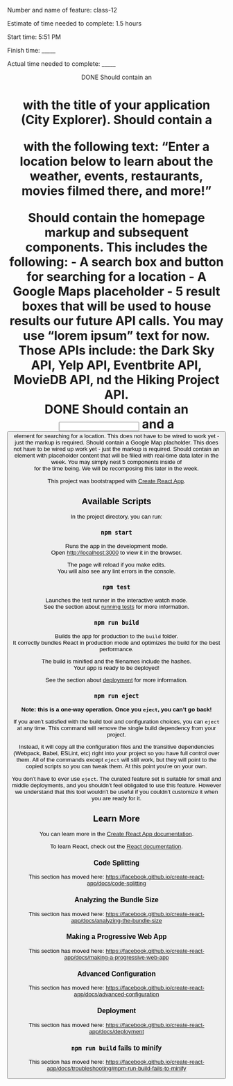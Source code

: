 Number and name of feature: class-12

Estimate of time needed to complete: 1.5 hours

Start time: 5:51 PM

Finish time: _____

Actual time needed to complete: _____

<Header>
  <Main>
    <Search>
    <Maps>
    <Results>


<Header> DONE
  Should contain an <h1> with the title of your application (City Explorer).
  Should contain a <p> with the following text: “Enter a location below to learn about the weather, events, restaurants, movies filmed there, and more!”

<Main>
  Should contain the homepage markup and subsequent components. This includes the following:
  - A search box and button for searching for a location
  - A Google Maps placeholder
  - 5 result boxes that will be used to house results our future API calls. You may use “lorem ipsum” text for now. Those   APIs include: the Dark Sky API, Yelp API, Eventbrite API, MovieDB API, nd the Hiking Project API.
  <Header>
  <Main>
    <Search>
    <Maps>
    <Results>

<Search> DONE
  Should contain an <input> and a <button> element for searching for a location. This does not have to be wired to work yet - just the markup is required.

<Map>
  Should contain a Google Map placholder. This does not have to be wired up work yet - just the markup is required.

<Result>
  Should contain an <section> element with placeholder content that will be filled with real-time data later in the week. You may simply nest 5 <Result> components inside of <Main> for the time being. We will be recomposing this later in the week.











This project was bootstrapped with [Create React App](https://github.com/facebook/create-react-app).

## Available Scripts

In the project directory, you can run:

### `npm start`

Runs the app in the development mode.<br>
Open [http://localhost:3000](http://localhost:3000) to view it in the browser.

The page will reload if you make edits.<br>
You will also see any lint errors in the console.

### `npm test`

Launches the test runner in the interactive watch mode.<br>
See the section about [running tests](https://facebook.github.io/create-react-app/docs/running-tests) for more information.

### `npm run build`

Builds the app for production to the `build` folder.<br>
It correctly bundles React in production mode and optimizes the build for the best performance.

The build is minified and the filenames include the hashes.<br>
Your app is ready to be deployed!

See the section about [deployment](https://facebook.github.io/create-react-app/docs/deployment) for more information.

### `npm run eject`

**Note: this is a one-way operation. Once you `eject`, you can’t go back!**

If you aren’t satisfied with the build tool and configuration choices, you can `eject` at any time. This command will remove the single build dependency from your project.

Instead, it will copy all the configuration files and the transitive dependencies (Webpack, Babel, ESLint, etc) right into your project so you have full control over them. All of the commands except `eject` will still work, but they will point to the copied scripts so you can tweak them. At this point you’re on your own.

You don’t have to ever use `eject`. The curated feature set is suitable for small and middle deployments, and you shouldn’t feel obligated to use this feature. However we understand that this tool wouldn’t be useful if you couldn’t customize it when you are ready for it.

## Learn More

You can learn more in the [Create React App documentation](https://facebook.github.io/create-react-app/docs/getting-started).

To learn React, check out the [React documentation](https://reactjs.org/).

### Code Splitting

This section has moved here: https://facebook.github.io/create-react-app/docs/code-splitting

### Analyzing the Bundle Size

This section has moved here: https://facebook.github.io/create-react-app/docs/analyzing-the-bundle-size

### Making a Progressive Web App

This section has moved here: https://facebook.github.io/create-react-app/docs/making-a-progressive-web-app

### Advanced Configuration

This section has moved here: https://facebook.github.io/create-react-app/docs/advanced-configuration

### Deployment

This section has moved here: https://facebook.github.io/create-react-app/docs/deployment

### `npm run build` fails to minify

This section has moved here: https://facebook.github.io/create-react-app/docs/troubleshooting#npm-run-build-fails-to-minify
